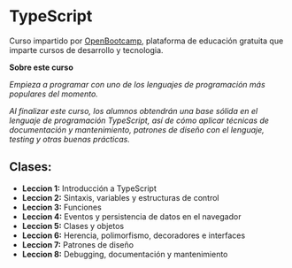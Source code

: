 # TypeScript

Curso impartido por [OpenBootcamp](https://open-bootcamp.com "OpenBootcamp"), plataforma de educación gratuita que imparte cursos de desarrollo y tecnologia.


**Sobre este curso**

*Empieza a programar con uno de los lenguajes de programación más populares del momento.*

*Al finalizar este curso, los alumnos obtendrán una base sólida en el lenguaje de programación TypeScript, así de cómo aplicar técnicas de documentación y mantenimiento, patrones de diseño con el lenguaje, testing y otras buenas prácticas.*


## Clases: 
- **Leccion 1:** Introducción a TypeScript
- **Leccion 2:** Sintaxis, variables y estructuras de control
- **Leccion 3:**  Funciones
- **Leccion 4:**  Eventos y persistencia de datos en el navegador
- **Leccion 5:**  Clases y objetos
- **Leccion 6:**  Herencia, polimorfismo, decoradores e interfaces
- **Leccion 7:**  Patrones de diseño
- **Leccion 8:**  Debugging, documentación y mantenimiento
